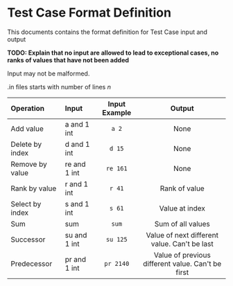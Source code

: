 # Test Case Format Definition
This documents contains the format definition for Test Case input and output

**TODO: Explain that no input are allowed to lead to exceptional cases, no ranks of values that have not been added**

Input may not be malformed.

.in files starts with number of lines *n*

| Operation       | Input        | Input Example | Output                                            |
|:----------------|:-------------|:-------------:|:-------------------------------------------------:|
| Add value       | a and 1 int  | `a 2`         | None                                              |
| Delete by index | d and 1 int  | `d 15`        | None                                              |
| Remove by value | re and 1 int | `re 161`      | None                                              |
| Rank by value   | r and 1 int  | `r 41`        | Rank of value                                     |
| Select by index | s and 1 int  | `s 61`        | Value at index                                    |
| Sum             | sum          | `sum`         | Sum of all values                                 |
| Successor       | su and 1 int | `su 125`      | Value of next different value. Can't be last      |
| Predecessor     | pr and 1 int | `pr 2140`     | Value of previous different value. Can't be first |
